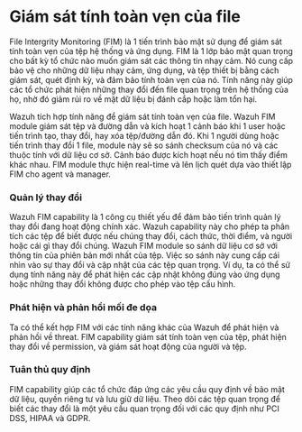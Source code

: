 # Giám sát tính toàn vẹn của file

File Intergrity Monitoring (FIM) là 1 tiến trình bảo mật sử dụng để giám sát tính toàn vẹn của tệp hệ thống và ứng dụng. FIM là 1 lớp bảo mật quan trọng cho bất kỳ tổ chức nào muốn giám sát các thông tin nhạy cảm. Nó cung cấp bảo vệ cho những dữ liệu nhạy cảm, ứng dụng, và tệp thiết bị bằng cách giám sát, quét định kỳ, và đảm bảo tính toàn vẹn của nó. Tính năng này giúp các tổ chức phát hiện những thay đổi đến file quan trọng trên hệ thống của họ, nhờ đó giảm rủi ro về mặt dữ liệu bị đánh cắp hoặc làm tổn hại.

Wazuh tích hợp tính năng để giám sát tính toàn vẹn của file. Wazuh FIM module giám sát tệp và đường dẫn và kích hoạt 1 cảnh báo khi 1 user hoặc tiến trình tạo, thay đổi, hay xóa tệp/đường dẫn đó. Khi 1 người dùng hoặc tiến trình thay đổi 1 file, module này sẽ so sánh checksum của nó và các thuộc tính với dữ liệu cơ sở. Cảnh báo được kích hoạt nếu nó tìm thấy điểm khác nhau. FIM module thực hiện real-time và lên lịch quét dựa vào thiết lập FIM cho agent và manager.

### Quản lý thay đổi

Wazuh FIM capability là 1 công cụ thiết yếu để đảm bảo tiến trình quản lý thay đổi đang hoạt động chính xác. Wazuh capability này cho phép ta phân tích các tệp để biết được nếu chúng thay đổi, cách thức, thời điểm, và người hoặc cái gì thay đổi chúng. Wazuh FIM module so sánh dữ liệu cơ sở với thông tin của phiên bản mới nhất của tệp. Việc so sánh này cung cấp cái nhìn vào sự thay đổi và cập nhật của các tệp quan trọng. Ví dụ, ta có thể sử dụng tính năng này để phát hiện các cập nhật không đúng vào ứng dụng hoặc những thay đổi không được cho phép vào tệp cấu hình.

### Phát hiện và phản hồi mối đe dọa

Ta có thể kết hợp FIM với các tính năng khác của Wazuh để phát hiện và phản hồi về threat. FIM capability giám sát tính toàn vẹn của tệp, phát hiện thay đổi về permission, và giám sát hoạt động của người và tệp.

### Tuân thủ quy định

FIM capability giúp các tổ chức đáp ứng các yêu cầu quy định về bảo mật dữ liệu, quyền riêng tư và lưu giữ dữ liệu. Theo dõi các tệp quan trọng để biết các thay đổi là một yêu cầu quan trọng đối với các quy định như PCI DSS, HIPAA và GDPR.